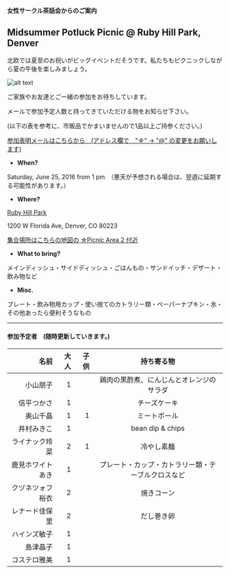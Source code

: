 #### 女性サークル茶話会からのご案内
## Midsummer Potluck Picnic @ Ruby Hill Park, Denver
北欧では夏至のお祝いがビッグイベントだそうです。私たちもピクニックしながら夏の午後を楽しみましょう。  

![alt text](http://static1.squarespace.com/static/50940f26e4b05d6afda39c71/t/509aa126e4b0472f6bf1bcdc/1352311079199/20111024__pavillion%7Ep1.jpg?format=750w)

ご家族やお友達とご一緒の参加をお待ちしています。

メールで参加予定人数と持ってきていただける物をお知らせ下さい。

(以下の表を参考に、市販品でかまいませんので1品以上ご持参ください。)

<a href="mailto:tomoko.kd☆gmail.com?subject=Potluck Picnic @ Ruby Hill Park">参加表明メールはこちらから　(アドレス欄で　"☆" -> "@" の変更をお願いします)</a>


* __When?__ 

Saturday, June 25, 2016 from 1 pm　（悪天が予想される場合は、翌週に延期する可能性があります。）


* __Where?__ 

[Ruby Hill Park](https://www.google.com/maps/place/Ruby+Hill+Park/@39.6858296,-105.0043237,16z/data=!3m1!4b1!4m2!3m1!1s0x876c7fa3495e7ab7:0x9d3da3ab45c18b98 "Where?")

1200 W Florida Ave, Denver, CO 80223

[集合場所はこちらの地図の ☆Picnic Area 2 付近](http://www.denvergov.org/portals/747/documents/parkart/ParkArt_Ruby%20Hill%20Park.pdf)

* __What to bring?__

メインディッシュ・サイドディッシュ・ごはんもの・サンドイッチ・デザート・飲み物など

* __Misc.__

プレート・飲み物用カップ・使い捨てのカトラリー類・ペーパーナプキン・氷・その他あったら便利そうなもの

***
#### 参加予定者　(随時更新していきます。)
| 名前　|大人|子供| 持ち寄る物|
|--------:|---:|---:|:---------:|
| 小山朋子| 1| | 鶏肉の黒酢煮、にんじんとオレンジのサラダ|
| 信平つかさ| 1| | チーズケーキ|
| 奥山千晶| 1| 1| ミートボール|
| 井村みきこ| 1| | bean dip & chips|
| ライナック玲菜| 2| 1| 冷やし素麺|
| 鹿見ホワイトあき| 1| | プレート・カップ・カトラリー類・テーブルクロスなど|
| クヅネツォフ裕衣| 2| | 焼きコーン|
| レナード佳保里| 2| | だし巻き卵|
| ハインズ敏子| 1||
| 島津晶子| 1||
| コステロ雅美| 1||
